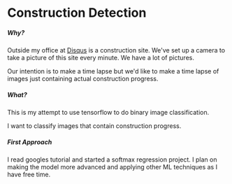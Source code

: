 # Construction Detection
##### Why?
Outside my office at [Disqus] is a construction site. We've set up a camera to take a picture of this site every minute. We have a lot of pictures.

Our intention is to make a time lapse but we'd like to make a time lapse of images just containing actual construction progress.

##### What?
This is my attempt to use tensorflow to do binary image classification.

I want to classify images that contain construction progress.

##### First Approach
I read googles tutorial and started a softmax regression project. I plan on making the model more advanced and applying other ML techniques as I have free time.

[//]: # 
   [disqus]: <https://disqus.com/>
